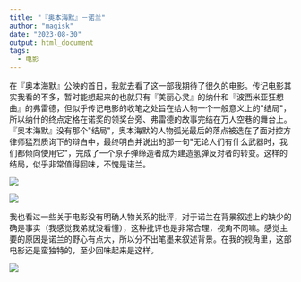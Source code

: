```yaml
---
title: "『奥本海默』－诺兰"
author: "magisk"
date: "2023-08-30"
output: html_document
tags: 
  - 电影
---
```


<!--more-->

在『奥本海默』公映的首日，我就去看了这一部我期待了很久的电影。传记电影其实我看的不多，暂时能想起来的也就只有『美丽心灵』的纳什和『波西米亚狂想曲』的弗雷德，但似乎传记电影的收笔之处旨在给人物一个一般意义上的"结局"，所以纳什的终点定格在诺奖的领奖台旁、弗雷德的故事完结在万人空巷的舞台上。『奥本海默』没有那个"结局"，奥本海默的人物弧光最后的落点被选在了面对控方律师猛烈质询下的辩白中，最终明白并说出的那一句"无论人们有什么武器时，我们都倾向使用它"，完成了一个原子弹缔造者成为建造氢弹反对者的转变。这样的结局，似乎非常值得回味，不愧是诺兰。

![](/images/Oppenheimer/photo_6303323471836461337_y.jpg)

![](/images/Oppenheimer/photo_6303323471836461338_y.jpg)

我也看过一些关于电影没有明确人物关系的批评，对于诺兰在背景叙述上的缺少的确是事实（我感觉我弟就没看懂），这种批评也是非常合理，视角不同嘛。感觉主要的原因是诺兰的野心有点大，所以分不出笔墨来叙述背景。在我的视角里，这部电影还是蛮独特的，至少回味起来是这样。

![](/images/Oppenheimer/photo_6303323471836461340_y.jpg)
